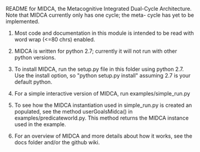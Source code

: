 README for MIDCA, the Metacognitive Integrated Dual-Cycle Architecture. Note that MIDCA currently only has one cycle; the meta- cycle has yet to be implemented.

1) Most code and documentation in this module is intended to be read with word wrap (<=80 chrs) enabled.

2) MIDCA is written for python 2.7; currently it will not run with other python versions. 

3) To install MIDCA, run the setup.py file in this folder using python 2.7. Use the install option, so "python setup.py install" assuming 2.7 is your default python.

4) For a simple interactive version of MIDCA, run examples/simple_run.py

5) To see how the MIDCA instantiation used in simple_run.py is created an populated, see the method userGoalsMidca() in examples/predicateworld.py. This method returns the MIDCA instance used in the example.

6) For an overview of MIDCA and more details about how it works, see the docs folder and/or the github wiki.
